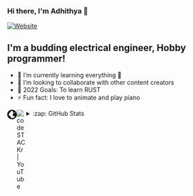 ### Hi there, I'm Adhithya 👋 

[![Website](https://img.shields.io/website?label=codeSTACKr.com&style=for-the-badge&url=https%3A%2F%2Fcodestackr.com)](https://codestackr.com)

## I'm a budding electrical engineer, Hobby programmer!

- 🔭 I’m currently learning everything 🤣
- 👯 I’m looking to collaborate with other content creators
- 🥅 2022 Goals: To learn RUST
- ⚡ Fun fact: I love to animate and play piano

[<img align="left" alt="adhithya.ml" width="22px" src="https://raw.githubusercontent.com/iconic/open-iconic/master/svg/globe.svg" />][website]
[<img align="left" alt="codeSTACKr | YouTube" width="22px" src="https://cdn.jsdelivr.net/npm/simple-icons@v3/icons/youtube.svg" />][youtube]


<details>
  <summary>:zap: GitHub Stats</summary>

  <img align="left" alt="Adhithya's GitHub Stats" src="https://github-readme-stats.codestackr.vercel.app/api?username=Adhithya03&show_icons=true&hide_border=true" />

</details>

[website]: https://adhithya.ml
[youtube]: https://www.youtube.com/channel/UCTk3i3T4oFTT6l4lBqX43mw
